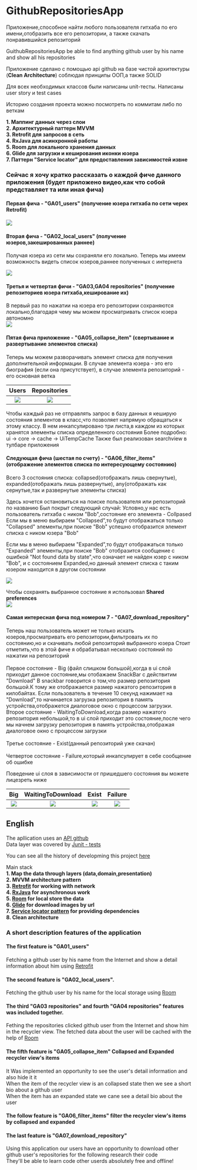 
# GithubRepositoriesApp

Приложение,способное найти любого пользователя гитхаба по его имени,отобразить все его репозитории, а также скачать понравившийся репозиторий

GuithubRepositoriesApp be able to find anything github user by his name and show all his repositories

Приложение сделано с помощью api github на базе чистой архитектуры (**Clean Architecture**) cоблюдая принципы ООП,а также SOLID <br />

Для всех необходимых классов были написаны unit-тесты. Написаны user story и test cases

Историю создания проекта можно посмотреть по коммитам либо по веткам

**1. Маппинг данных через слои** <br />
**2. Архитектурный паттерн MVVM** <br />
**3. Retrofit для запросов в сеть** <br />
**4. RxJava для асинхронной работы** <br />
**5. Room для локального хранения данных**<br />
**6. Glide для загрузки и кеширования иконки юзера** <br />
**7. Паттерн "Service locator" для предоставления зависимостей извне**

### Сейчас я хочу кратко рассказать о каждой фиче данного приложения (будет приложено видео,как что собой представляет та или иная фича)

#### Первая фича - "GA01_users" (получение юзера гитхаба по сети черех Retrofit)

![](https://media.giphy.com/media/D7nrS78gNIQhJcynVc/giphy.gif)

#### Вторая фича - "GA02_local_users" (получение юзеров,закешированных раннее) <br/>
Получая юзера из сети мы сохраняли его локально. Теперь мы имеем возможность видеть список юзеров,раннее полученных с интернета
<br/>

![](https://media.giphy.com/media/ODUATSfpF8dgFFjUn3/giphy.gif)

#### Третья и четвертая фичи - "GA03,GA04 repositories" (получение репозиториев юзера гитхаба,кеширование их) <br/>
В первый раз по нажатии на юзера его репозитории сохраняются локально,благодаря чему мы можем просматривать список юзера автономно
<br/>
![](https://media.giphy.com/media/HGcHNPd3GmF2WtLoZU/giphy.gif)

#### Пятая фича приложение - "GA05_collapse_item" (свертывание и развертывание элементов списка)
Теперь мы можем разворачивать элемент списка для получения дополнительной информации. В случае элемента юзера - это его биография (если она присутствует), 
в случае элемента репозиторий - его основная ветка

Users        |  Repositories
:-------------------------:|:-------------------------:
![](https://media.giphy.com/media/DaQuFY23Mhj9oEojtp/giphy.gif)  |  ![](https://media.giphy.com/media/F8lEf24rAmAQJiKI9g/giphy.gif)

Чтобы каждый раз не отправлять запрос в базу данных я кеширую состояния элементов в класс,что позволяет напрямую обращаться к этому классу. В нем инкапсулировано три листа,в каждом из которых хранятся элементы списка определенного состояния
Более подробно: ui -> core -> cache -> UiTempCache
Также был реализован searchview в тулбаре приложения  <br/>

#### Следующая фича (шестая по счету) - "GA06_filter_items" (отображение элементов списка по интересующему состоянию)
Всего 3 состояния списка: collapsed(отображать лишь свернутые), expanded(отображать лишь развернутые), any(отображать как сернутые,так и развернутые элементы списка)

Здесь хочется остановиться на поиске пользователя или репозиторий по названию
Был покрыт следующий случай: Условно,у нас есть пользователь гитхаба с ником "Bob",состояние его элемента - Collpased
Если мы в меню выбираем "Collapsed",то будут отображаться только "Collapsed" элементы,при поиске "Bob" успешно отобразится элемент списка с ником юзера "Bob"

Если мы в меню выбираем "Expanded",то будут отображаться только "Expanded" элементы,при поиске "Bob" отобразится сообщение с ошибкой "Not found data by state",что означает не найден юзер с ником "Bob", и с состоянием Expanded,но данный элемент списка с таким юзером находится в другом состоянии <br/>

![](https://media.giphy.com/media/KIxdVvyKRegKmU5suU/giphy.gif) 


Чтобы сохранять выбранное состояние я использовал **Shared preferences**<br/>
![](https://media.giphy.com/media/vKxgiipY6SvhjuFQ9c/giphy.gif) 

#### Самая интересная фича под номером 7 - "GA07_download_repository"
Теперь наш пользователь может не только искать юзеров,просматривать его репозитории,фильтровать их по состоянию,но и скачивать любой репозиторий выбранного юзера
Стоит отметить,что в этой фиче я обрабатывал несколько состояний по нажатии на репозиторий <br /> <br />
Первое состояние - Big (файл слишком большой),когда в ui слой приходит данное состояние,мы отобажаем SnackBar с действитим "Download"
В snackbar говорится о том,что размер репозитория большой.К тому же отображается размер нажатого репозитория в килобайтах.
Если пользователь в течение 10 секунд нажимает на "Download",то начинается загрузка репозитория в память устройства,отображется диалоговое окно с процессом загрузки.
Второе состояние - WaitingToDownload,когда размер нажатого репозитория небольшой,то в ui слой приходит это состояние,после чего мы начнем загрузку репозитория в память устройства,отображая диалоговое окно с процессом загрузки <br /><br />
Третье состояние - Exist(данный репозиторий уже скачан)<br /><br />
Четвертое состояние - Failure,который инкапсулирует в себе сообщение об ошибке

Поведение ui слоя в зависимости от пришедшего состояния вы можете лицезреть ниже



Big   |  WaitingToDownload | Exist | Failure
:-------------------------:|:-------------------------:|:-------------------------:|:-------------------------:
![](https://media.giphy.com/media/kGPaPmnyCGVJZFKx88/giphy.gif)  |  ![](https://media.giphy.com/media/XTPBx1b2WGTXpKvW8w/giphy.gif) |  ![](https://media.giphy.com/media/j30zaaM0oOFNUvHEHg/giphy.gif) |  ![](https://media.giphy.com/media/CmG7gzHuyC1TQ0ANpE/giphy.gif)


## English

The apllication uses an [API github](https://docs.github.com/en/rest)<br />
Data layer was covered by [Junit - tests](https://www.tutorialspoint.com/junit/junit_test_framework.htm)<br />

You can see all the history of developming this project [here](https://github.com/KostyaGig/GithubRepositoriesApp/commits/master)<br />

Main stack<br />
**1. Map the data through layers (data,domain,presentation)** <br />
**2. MVVM architecture pattern** <br />
**3. [Retrofit](https://square.github.io/retrofit/) for working with network** <br />
**4. [RxJava](https://github.com/ReactiveX/RxAndroid) for asynchronous work** <br />
**5. [Room](https://developer.android.com/training/data-storage/room) for local store the data**<br />
**6. [Glide](https://github.com/bumptech/glide) for download images by url** <br />
**7. [Service locator pattern](https://en.wikipedia.org/wiki/Service_locator_pattern) for providing dependencies**<br />
**8. Clean architecture**

### A short description features of the application<br/>

#### The first feature is "GA01_users"<br/>
Fetching a github user by his name from the Internet and show a detail information about him using [Retrofit](https://square.github.io/retrofit/)<br/>

#### The second feature is "GA02_local_users". <br/>
Fetching the github user by his name for the local storage using [Room](https://developer.android.com/training/data-storage/room) <br/>

#### The third "GA03 repositories" and fourth "GA04 repositories" features was included together.<br/>
Fething the repositories clicked github user from the Internet and show him in the recycler view. The fetched data about the user will be cached with the help of [Room](https://developer.android.com/training/data-storage/room) <br/>

#### The fifth feature is "GA05_collapse_item" Collapsed and Expanded recycler view's items<br/>
It Was implemented an opportunity to see the user's detail information and also hide it it<br/>
When the item of the recycler view is an collapsed state then we see a short bio about a github user<br/>
When the item has an expanded state we cane see a detail bio about the user<br/>

#### The follow feature is "GA06_filter_items" filter the recycler view's items by collapsed and expanded<br/>

#### The last feature is "GA07_download_repository"<br/>
Using this application our users have an opportunity to download other github user's repositories for the following research their code<br/>
They'll be able to learn code other userds absolutely free and offline!<br/>




